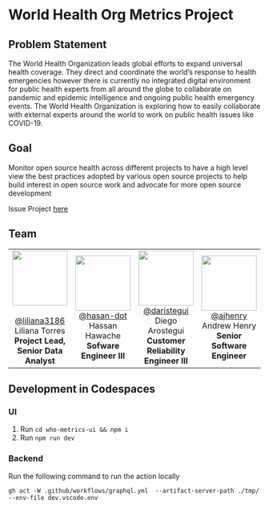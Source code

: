 # World Health Org Metrics Project 

## Problem Statement

The World Health Organization leads global efforts to expand universal health coverage. They direct and coordinate the world’s response to health emergencies however there is currently no integrated digital environment for public health experts from all around the globe to collaborate on pandemic and epidemic intelligence and ongoing public health emergency events. The World Health Organization is exploring how to easily collaborate with external experts around the world to work on public health issues like COVID-19.

## Goal

Monitor open source health across different projects to have a high level view the best practices adopted by various open source projects to help build interest in open source work and advocate for more open source development

Issue Project  [here](https://github.com/github/SI-skills-based-volunteering/issues/147#issuecomment-1472370039)


## Team
<table>
  <tr>
  <td colspan=3 align=center>
    <img src="https://avatars.githubusercontent.com/u/12959012?v=4" width="110" height="110"><br/><br/>
      <a href="https://github.com/liliana3186">@liliana3186</a><br/>
     </b>Liliana Torres<br>
      <b>Project Lead, Senior Data Analyst </b>
    </td>
    <td colspan=3 align=center>
    <img src="https://avatars.githubusercontent.com/u/34780972?v=4 width="110" height="110" ><br/>
      <a href="https://github.com/hasan-dot">@hasan-dot</a><br/>
      </b>Hassan Hawache<br>
      <b> Sofware Engineer III</b>
    </td>
    <td colspan=3 align=center>
    <img src="https://avatars.githubusercontent.com/u/61184284?v=4" width="110" height="110"><br/>
      <a href="https://github.com/darostegui">@daristegui</a><br/>
      </b>Diego Arostegui<br>
      <b>Customer Reliability Engineer III</b>
    </td>
    <td colspan=3 align=center>
    <img src="https://avatars.githubusercontent.com/u/24923406?v=4" width="110" height="110"><br/>
      <a href="https://github.com/ajhenry">@ajhenry</a><br/>
      </b>Andrew Henry<br>
      <b> Senior Software Engineer </b>
    </td>
    <td colspan=3 align=center>
    <img src="https://avatars.githubusercontent.com/u/67866556?v=4" width="110" height="110"><br/>
      <a href="https://github.com/joannaakl">@joannaakl</a><br/>
      </b>Joanna Krzek-Lubowiecka<br>
      <b> Software Engineer III </br>
    </td>
    <td colspan=3 align=center>
    <img src="https://avatars.githubusercontent.com/u/22037769?v=4 width="110" height="110"><br/>
      <a href="https://github.com/dmgardiner25">@dmgardiner25</a><br/>
      </b>David Gardiner<br>
      <b> Software Engineer II</b>
    </td>
   </tr>
</table>






## Development in Codespaces

### UI

1. Run `cd who-metrics-ui && npm i`
2. Run `npm run dev`

<!-- TODO: Add min requirements and deployment steps -->
### Backend
Run the following command to run the action locally
```
gh act -W .github/workflows/graphql.yml  --artifact-server-path ./tmp/ --env-file dev.vscode.env
```
